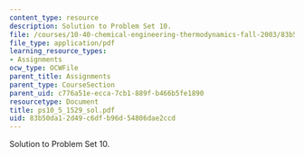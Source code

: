 ```yaml
---
content_type: resource
description: Solution to Problem Set 10.
file: /courses/10-40-chemical-engineering-thermodynamics-fall-2003/83b50da12d49c6dfb96d54806dae2ccd_ps10_5_1529_sol.pdf
file_type: application/pdf
learning_resource_types:
- Assignments
ocw_type: OCWFile
parent_title: Assignments
parent_type: CourseSection
parent_uid: c776a51e-ecca-7cb1-889f-b466b5fe1890
resourcetype: Document
title: ps10_5_1529_sol.pdf
uid: 83b50da1-2d49-c6df-b96d-54806dae2ccd
---
```

Solution to Problem Set 10.

